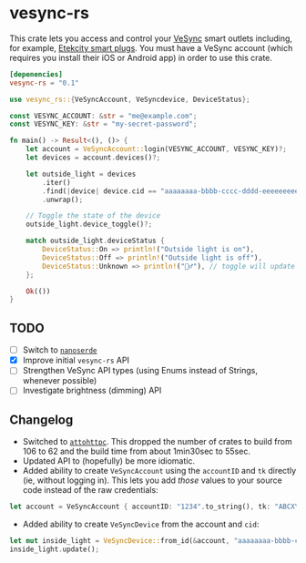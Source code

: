 # vesync-rs
This crate lets you access and control your [VeSync](https://www.vesync.com/) smart outlets including, for example, [Etekcity smart plugs](https://smile.amazon.com/gp/product/B074GVPYPY/). You must have a VeSync account (which requires you install their iOS or Android app) in order to use this crate.

```toml
[depenencies]
vesync-rs = "0.1"
```

```rust
use vesync_rs::{VeSyncAccount, VeSyncdevice, DeviceStatus};

const VESYNC_ACCOUNT: &str = "me@example.com";
const VESYNC_KEY: &str = "my-secret-password";

fn main() -> Result<(), ()> {
    let account = VeSyncAccount::login(VESYNC_ACCOUNT, VESYNC_KEY)?;
    let devices = account.devices()?;

    let outside_light = devices
        .iter()
        .find(|device| device.cid == "aaaaaaaa-bbbb-cccc-dddd-eeeeeeeeeeee")
        .unwrap();

    // Toggle the state of the device
    outside_light.device_toggle()?;

    match outside_light.deviceStatus {
        DeviceStatus::On => println!("Outside light is on"),
        DeviceStatus::Off => println!("Outside light is off"),
        DeviceStatus::Unknown => println!("🤷‍♂️"), // toggle will update state, so this *should* be unreachable
    };

    Ok(())
}
```

## TODO
- [ ] Switch to [`nanoserde`](https://docs.rs/nanoserde/0.1.2/nanoserde/)
- [x] Improve initial `vesync-rs` API
- [ ] Strengthen VeSync API types (using Enums instead of Strings, whenever possible)
- [ ] Investigate brightness (dimming) API

## Changelog
* Switched to [`attohttpc`](https://github.com/sbstp/attohttpc). This dropped the number of crates to build from 106 to 62 and the build time from about 1min30sec to 55sec.
* Updated API to (hopefully) be more idiomatic.
* Added ability to create `VeSyncAccount` using the `accountID` and `tk` directly (ie, without logging in). This lets you add _those_ values to your source code instead of the raw credentials:

```rust
let account = VeSyncAccount { accountID: "1234".to_string(), tk: "ABCXYZ==".to_string() };
```

* Added ability to create `VeSyncDevice` from the account and `cid`:

```rust
let mut inside_light = VeSyncDevice::from_id(&account, "aaaaaaaa-bbbb-cccc-dddd-eeeeeeeeeeee");
inside_light.update();
```
